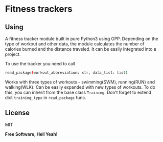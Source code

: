 # Fitness trackers
## Using
A fitness tracker module built in pure Python3 using OPP. Depending on the type of workout and other data, the module calculates the number of calories burned and the distance traveled. It can be easily integrated into a project.

To use the tracker you need to call
```sh
read_package(workout_abbreviation: str, data_list: list)
```

Works with three types of workouts - swimming(SWM), running(RUN) and walking(WLK). Can be easily expanded with new types of workouts. To do this, you can inherit from the base class `Training`. Don't forget to extend dict `training_type` in `read_package` func.

## License

MIT

**Free Software, Hell Yeah!**
